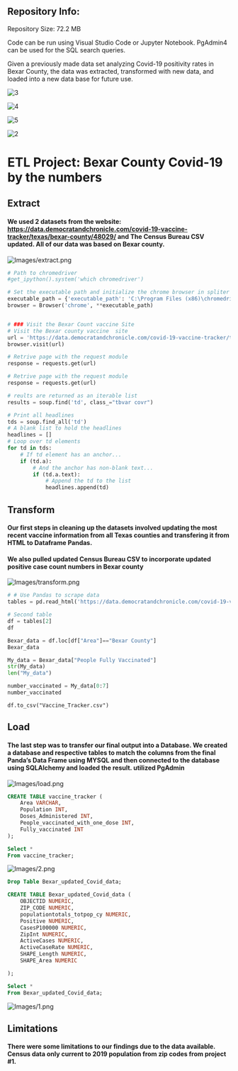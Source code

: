 ## Repository Info:

Repository Size: 72.2 MB

Code can be run using Visual Studio Code or Jupyter Notebook.  PgAdmin4 can be used for the SQL search queries.

Given a previously made data set analyzing Covid-19 positivity rates in Bexar County, the data was extracted, transformed with new data, and loaded into a new data base for future use.

![3](Images/3.png)

![4](Images/4.png)

![5](Images/5.png)

![2](Images/2.PNG)

# ETL Project: Bexar County Covid-19 by the numbers

## Extract

#### We used 2 datasets from the website: https://data.democratandchronicle.com/covid-19-vaccine-tracker/texas/bexar-county/48029/ and The Census Bureau CSV updated. All of our data was based on Bexar county. 

![Images/extract.png](Images/extract.PNG)

```python
# Path to chromedriver
#get_ipython().system('which chromedriver')

# Set the executable path and initialize the chrome browser in spliter
executable_path = {'executable_path': 'C:\Program Files (x86)\chromedriver.exe'}
browser = Browser('chrome', **executable_path)
```

```python

# ### Visit the Bexar Count vaccine Site
# Visit the Bexar county vaccine  site
url = 'https://data.democratandchronicle.com/covid-19-vaccine-tracker/texas/bexar-county/48029/'
browser.visit(url)
```

```python
# Retrive page with the request module
response = requests.get(url)

# Retrive page with the request module
response = requests.get(url)

# reults are returned as an iterable list
results = soup.find('td', class_="tbvar covr")

# Print all headlines
tds = soup.find_all('td')
# A blank list to hold the headlines
headlines = []
# Loop over td elements
for td in tds:
    # If td element has an anchor...
    if (td.a):
        # And the anchor has non-blank text...
        if (td.a.text):
            # Append the td to the list
            headlines.append(td)
```


## Transform

#### Our first steps in cleaning up the datasets involved updating the most recent vaccine information from all Texas counties and transfering it from HTML to Dataframe Pandas. 
#### We also pulled updated Census Bureau CSV to incorporate updated positive case count numbers in Bexar county

![Images/transform.png](Images/transform.PNG)

```python
# # Use Pandas to scrape data
tables = pd.read_html('https://data.democratandchronicle.com/covid-19-vaccine-tracker/texas/bexar-county/48029/')

# Second table
df = tables[2]
df
```

```python
Bexar_data = df.loc[df["Area"]=="Bexar County"]
Bexar_data
```

```python
My_data = Bexar_data["People Fully Vaccinated"]
str(My_data)
len("My_data")
```

```python
number_vaccinated = My_data[0:7]
number_vaccinated
```

```pyton
df.to_csv("Vaccine_Tracker.csv")

```



## Load

#### The last step was to transfer our final output into a Database. We created a database and respective tables to match the columns from the final Panda’s Data Frame using MYSQL and then connected to the database using SQLAlchemy and loaded the result. utilized PgAdmin

![Images/load.png](Images/load.png)

```SQl
CREATE TABLE vaccine_tracker (
 	Area VARCHAR,
	Population INT,
	Doses_Administered INT,
	People_vaccinated_with_one_dose INT,
	Fully_vaccinated INT	
);

Select *
From vaccine_tracker;
```

![Images/2.png](Images/2.PNG)

```SQL
Drop Table Bexar_updated_Covid_data;

CREATE TABLE Bexar_updated_Covid_data (
 	OBJECTID NUMERIC,
	ZIP_CODE NUMERIC,
	populationtotals_totpop_cy NUMERIC,
	Positive NUMERIC,
	CasesP100000 NUMERIC,
	ZipInt NUMERIC,
	ActiveCases NUMERIC,
	ActiveCaseRate NUMERIC,
	SHAPE_Length NUMERIC,
	SHAPE_Area NUMERIC

);

Select *
From Bexar_updated_Covid_data;
```

![Images/1.png](Images/1.PNG)

## Limitations

#### There were some limitations to our findings due to the data available. Census data only current to 2019 population from zip codes from project #1. 
